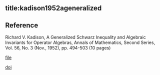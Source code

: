 title:kadison1952ageneralized 
---

## Reference

Richard V. Kadison, A Generalized Schwarz Inequality and Algebraic Invariants for Operator Algebras, 
Annals of Mathematics, Second Series, Vol. 56, No. 3 (Nov., 1952), pp. 494-503 (10 pages)





[file](kadison1952ageneralized/file.pdf)

[doi](https://doi.org/10.2307/1969657)
